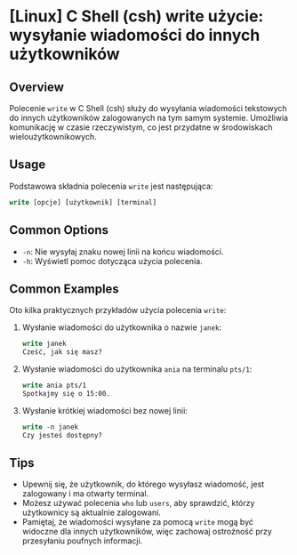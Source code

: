 # [Linux] C Shell (csh) write użycie: wysyłanie wiadomości do innych użytkowników

## Overview
Polecenie `write` w C Shell (csh) służy do wysyłania wiadomości tekstowych do innych użytkowników zalogowanych na tym samym systemie. Umożliwia komunikację w czasie rzeczywistym, co jest przydatne w środowiskach wieloużytkownikowych.

## Usage
Podstawowa składnia polecenia `write` jest następująca:

```csh
write [opcje] [użytkownik] [terminal]
```

## Common Options
- `-n`: Nie wysyłaj znaku nowej linii na końcu wiadomości.
- `-h`: Wyświetl pomoc dotycząca użycia polecenia.

## Common Examples
Oto kilka praktycznych przykładów użycia polecenia `write`:

1. Wysłanie wiadomości do użytkownika o nazwie `janek`:
   ```csh
   write janek
   Cześć, jak się masz?
   ```

2. Wysłanie wiadomości do użytkownika `ania` na terminalu `pts/1`:
   ```csh
   write ania pts/1
   Spotkajmy się o 15:00.
   ```

3. Wysłanie krótkiej wiadomości bez nowej linii:
   ```csh
   write -n janek
   Czy jesteś dostępny?
   ```

## Tips
- Upewnij się, że użytkownik, do którego wysyłasz wiadomość, jest zalogowany i ma otwarty terminal.
- Możesz używać polecenia `who` lub `users`, aby sprawdzić, którzy użytkownicy są aktualnie zalogowani.
- Pamiętaj, że wiadomości wysyłane za pomocą `write` mogą być widoczne dla innych użytkowników, więc zachowaj ostrożność przy przesyłaniu poufnych informacji.